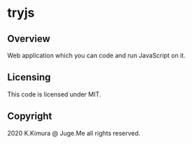# tryjs


## Overview

Web application which you can code and run JavaScript on it.

## Licensing

This code is licensed under MIT.

## Copyright

2020 K.Kimura @ Juge.Me all rights reserved.


